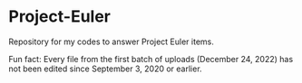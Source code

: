 # Project-Euler
Repository for my codes to answer Project Euler items.

Fun fact: Every file from the first batch of uploads (December 24, 2022) has not been edited since September 3, 2020 or earlier.
